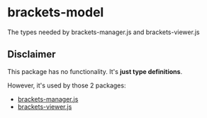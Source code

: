 # brackets-model

The types needed by brackets-manager.js and brackets-viewer.js

## Disclaimer

This package has no functionality. It's **just type definitions**.

However, it's used by those 2 packages:

- [brackets-manager.js](https://github.com/Drarig29/brackets-manager.js)
- [brackets-viewer.js](https://github.com/Drarig29/brackets-viewer.js)